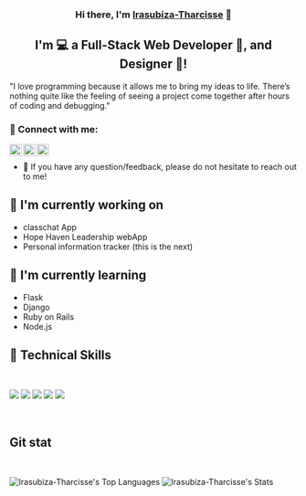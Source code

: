<p align="center">
  <a href="https://shorturl.at/cslgx" target="_blank" rel="noreferrer"></a>
</p>

<h3 align="center">
Hi there, I'm <a href="https://shorturl.at/cslgx" target="_blank" rel="noreferrer">Irasubiza-Tharcisse</a> 👋
</h3>

<h2 align="center">
I'm 💻 a Full-Stack Web Developer   📸, and Designer 🎨!
</h2> 

"I love programming because it allows me to bring my ideas to life. There’s nothing quite like the feeling of seeing a project come together after hours of coding and debugging."

### 🤝 Connect with me:
<a href="https://instagram.com/it_pro50"><img align="left" src="https://raw.githubusercontent.com/yushi1007/yushi1007/main/images/instagram.svg" alt="Irasubiza Tharcisse| Instagram" width="21px"/></a>

  <a href="https://wa.me/250790145255"><img align="left" src="https://upload.wikimedia.org/wikipedia/commons/6/6b/WhatsApp.svg" alt="Irasubiza Tharcisse | WhatsApp" width="21px"/></a>
  
<a href="https://t.me/250790145255"><img align="left" src="https://static.thenounproject.com/png/1234567-200.png" alt="Irasubiza Tharcisse | Telegram" width="21px"/></a>
</br>
- 💬 If you have any question/feedback, please do not hesitate to reach out to me!

## 🔭 I'm currently working on

- classchat App 
- Hope Haven Leadership webApp
- Personal information tracker (this is the next)
  

## 🌱 I'm currently learning

- Flask
- Django
- Ruby on Rails
- Node.js

## 💼 Technical Skills

</br>

![](https://img.shields.io/badge/Code-Python-informational?style=flat&logo=Python&color=3776AB)
![](https://img.shields.io/badge/Code-C++-informational?style=flat&logo=C%2B%2B&color=00599C)
![](https://img.shields.io/badge/Code-Django-informational?style=flat&logo=Django&color=092E20)
![](https://img.shields.io/badge/Code-Flask-informational?style=flat&logo=Flask&color=000000)
![](https://img.shields.io/badge/Code-Ruby_on_Rails-informational?style=flat&logo=Ruby-On-Rails&color=CC0000)


</br>

## Git stat

</br>

![Irasubiza-Tharcisse's Top Languages](https://github-readme-stats.vercel.app/api/top-langs/?username=Irasubiza-Tharcisse&theme=vue-dark&show_icons=true&hide_border=true&layout=compact)
![Irasubiza-Tharcisse's Stats](https://github-readme-stats.vercel.app/api?username=Irasubiza-Tharcisse&theme=vue-dark&show_icons=true&hide_border=true&count_private=true)


</br>
